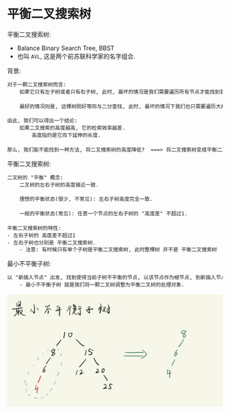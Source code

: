 # 平衡二叉搜索树

平衡二叉搜索树: 
- Balance Binary Search Tree, BBST
- 也叫 `AVL`, 这是两个前苏联科学家的名字组合.


背景:
```txt
对于一颗二叉搜索树而言:
    如果它只有左子树或者只有右子树, 此时, 最坏的情况是我们需要遍历所有节点才能找到我们的目标节点, 这时候, 搜索这棵树就等同于 "暴力枚举", 效率极差.

    最好的情况则是, 这棵树刚好等同与二分查找, 此时, 最坏的情况下我们也只需要遍历大约一半的节点.

由此, 我们可以得出一个结论:
    如果二叉搜索的高度越高, 它的检索效率越差. 
        高度指的是它向下延伸的长度.
        
那么, 我们能不能找到一种方法, 将二叉搜索树的高度降低?  ===> 将二叉搜索树变成平衡二叉搜索树. 
```

平衡二叉搜索树:
```txt
二叉树的 "平衡" 概念: 
    二叉树的左右子树的高度接近一致.

    理想的平衡状态(很少, 不常见): 左右子树高度完全一致.

    一般的平衡状态(常见): 任意一个节点的左右子树的 "高度差" 不超过1.

平衡二叉搜索树的特性:
- 左右子树的 高度差不超过1
- 左右子树也分别是 平衡二叉搜索树.
    - 注意: 有时候只有单个子树是平衡二叉搜索树, 此时整棵树 并不是 平衡二叉搜索树
```

最小不平衡子树:
```txt
以 "新插入节点" 出发, 找到使得当前子树不平衡的节点, 以该节点作为根节点, 到新插入节点所形成的子树就是 "最小不平衡子树".
    - 最小不平衡子树 就是我们将一颗二叉树调整为平衡二叉树的处理对象.
```
![](查找_平衡二叉搜索树_images/最小不平衡子树_图示.png)


